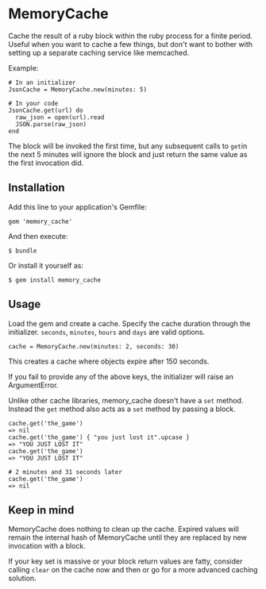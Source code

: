 # MemoryCache

Cache the result of a ruby block within the ruby process for a finite period. Useful when you want to cache a few things, but don't want to bother with setting up a separate caching service like memcached.

Example:

    # In an initializer
    JsonCache = MemoryCache.new(minutes: 5)

    # In your code
    JsonCache.get(url) do
      raw_json = open(url).read
      JSON.parse(raw_json)
    end
    
The block will be invoked the first time, but any subsequent calls to `get`in the next 5 minutes will ignore the block and just return the same value as the first invocation did.
    

## Installation

Add this line to your application's Gemfile:

    gem 'memory_cache'

And then execute:

    $ bundle

Or install it yourself as:

    $ gem install memory_cache

## Usage

Load the gem and create a cache. Specify the cache duration through the initializer. `seconds`, `minutes`, `hours` and `days` are valid options.

    cache = MemoryCache.new(minutes: 2, seconds: 30)

This creates a cache where objects expire after 150 seconds.

If you fail to provide any of the above keys, the initializer will raise an ArgumentError.

Unlike other cache libraries, memory_cache doesn't have a `set` method. Instead the `get` method also acts as a `set` method by passing a block.

    cache.get('the_game')
    => nil
    cache.get('the_game') { "you just lost it".upcase }
    => "YOU JUST LOST IT"
    cache.get('the_game')
    => "YOU JUST LOST IT"

    # 2 minutes and 31 seconds later
    cache.get('the_game')
    => nil

## Keep in mind

MemoryCache does nothing to clean up the cache. Expired values will remain the internal hash of MemoryCache until they are replaced by new invocation with a block.

If your key set is massive or your block return values are fatty, consider calling `clear` on the cache now and then or go for a more advanced caching solution.
